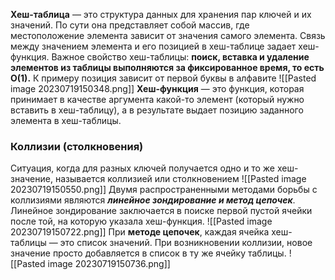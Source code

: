 **Хеш-таблица** — это структура данных для хранения пар ключей и их значений. По сути она представляет собой массив, где местоположение элемента зависит от значения самого элемента. Связь между значением элемента и его позицией в хеш-таблице задает хеш-функция. 
Важное свойство хеш-таблицы: **поиск, вставка и удаление элементов из таблицы выполняются за фиксированное время, то есть О(1).**
К примеру позиция зависит от первой буквы в алфавите
![[Pasted image 20230719150348.png]]
**Хеш-функция** — это функция, которая принимает в качестве аргумента какой-то элемент (который нужно вставить в хеш-таблицу), а в результате выдает позицию заданного элемента в хеш-таблицы.
### Коллизии (столкновения)
Ситуация, когда для разных ключей получается одно и то же хеш-значение, называется коллизией или столкновением
![[Pasted image 20230719150550.png]]
Двумя распространенными методами борьбы с коллизиями являются ***линейное зондирование и метод цепочек***.
Линейное зондирование заключается в поиске первой пустой ячейки после той, на которую указала хеш-функция.
![[Pasted image 20230719150722.png]]
При **методе цепочек**, каждая ячейка хеш-таблицы — это список значений. При возникновении коллизии, новое значение просто добавляется в список в ту же ячейку таблицы.
![[Pasted image 20230719150736.png]]
